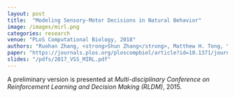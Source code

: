 ```yaml
---
layout: post
title:  "Modeling Sensory-Motor Decisions in Natural Behavior"
image: /images/mirl.png
categories: research
venue: "PLoS Computational Biology, 2018"
authors: "Ruohan Zhang, <strong>Shun Zhang</strong>, Matthew H. Tong, Yuchen Cui, Constatin A. Rothkopf, Dana H. Ballard, and Mary M. Hayhoe"
paper: "https://journals.plos.org/ploscompbiol/article?id=10.1371/journal.pcbi.1006518"
slides: "/pdfs/2017_VSS_MIRL.pdf"
---
```

A preliminary version is presented at _Multi-disciplinary Conference on Reinforcement Learning and Decision Making (RLDM)_, 2015.
